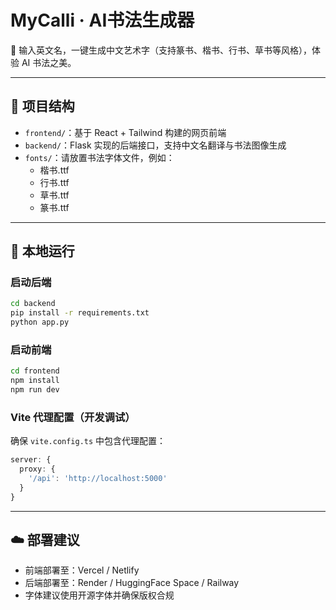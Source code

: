 
# MyCalli · AI书法生成器

🎨 输入英文名，一键生成中文艺术字（支持篆书、楷书、行书、草书等风格），体验 AI 书法之美。

---

## 🧱 项目结构

- `frontend/`：基于 React + Tailwind 构建的网页前端
- `backend/`：Flask 实现的后端接口，支持中文名翻译与书法图像生成
- `fonts/`：请放置书法字体文件，例如：
  - 楷书.ttf
  - 行书.ttf
  - 草书.ttf
  - 篆书.ttf

---

## 🚀 本地运行

### 启动后端

```bash
cd backend
pip install -r requirements.txt
python app.py
```

### 启动前端

```bash
cd frontend
npm install
npm run dev
```

### Vite 代理配置（开发调试）

确保 `vite.config.ts` 中包含代理配置：

```ts
server: {
  proxy: {
    '/api': 'http://localhost:5000'
  }
}
```

---

## ☁️ 部署建议

- 前端部署至：Vercel / Netlify
- 后端部署至：Render / HuggingFace Space / Railway
- 字体建议使用开源字体并确保版权合规
